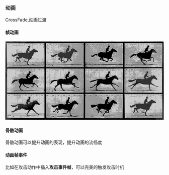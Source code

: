 ### 动画
CrossFade,动画过渡
#### 帧动画
![图片描述-w300](Media/vertical-syn-dh02.gif)
#### 骨骼动画
骨骼动画可以提升动画的表现，提升动画的流畅度
#### 动画帧事件
比如在攻击动作中插入**攻击事件帧**，可以完美的触发攻击时机